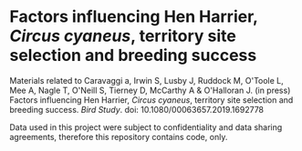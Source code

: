 #  Factors influencing Hen Harrier, *Circus cyaneus*, territory site selection and breeding success
Materials related to Caravaggi a, Irwin S, Lusby J, Ruddock M, O'Toole L, Mee A, Nagle T, O'Neill S, Tierney D, McCarthy A & O'Halloran J. (in press) Factors influencing Hen Harrier, *Circus cyaneus*, territory site selection and breeding success. *Bird Study*. doi: 10.1080/00063657.2019.1692778

Data used in this project were subject to confidentiality and data sharing agreements, therefore this repository contains code, only.
